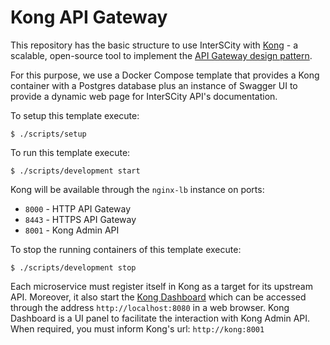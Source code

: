 # Kong API Gateway

This repository has the basic structure to use InterSCity with 
[Kong](https://getkong.org/) - a scalable, open-source tool to 
implement the
[API Gateway design pattern](http://microservices.io/patterns/apigateway.html).

For this purpose, we use a Docker Compose template that provides a Kong
container with a Postgres
database plus an instance of Swagger UI to provide
a dynamic web page for InterSCity API's documentation.

To setup this template execute:

```shell
$ ./scripts/setup
```

To run this template execute:

```shell
$ ./scripts/development start
```

Kong will be available through the `nginx-lb` instance on ports:
* `8000` - HTTP API Gateway
* `8443` - HTTPS API Gateway
* `8001` - Kong Admin API

To stop the running containers of this template execute:

```shell
$ ./scripts/development stop
```


Each microservice must register itself in Kong as a target for its
upstream API.
Moreover, it also start the
[Kong Dashboard](https://github.com/PGBI/kong-dashboard) which can be
accessed through the address `http://localhost:8080` in a web browser.
Kong Dashboard is a UI panel to facilitate the interaction with Kong
Admin API. When required,
you must inform Kong's url: `http://kong:8001`

